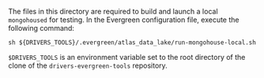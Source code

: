 
The files in this directory are required to build and launch a local
`mongohoused` for testing. In the Evergreen configuration file, execute
the following command:

`sh ${DRIVERS_TOOLS}/.evergreen/atlas_data_lake/run-mongohouse-local.sh`

`$DRIVERS_TOOLS` is an environment variable set to the root directory
of the clone of the `drivers-evergreen-tools` repository.
